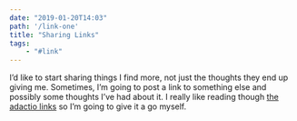 ```yaml
---
date: "2019-01-20T14:03"
path: '/link-one'
title: "Sharing Links"
tags:
    - "#link"
---
```


I’d like to start sharing things I find more, not just the thoughts they end up giving me. Sometimes, I’m going to post a link to something else and possibly some thoughts I’ve had about it. I really like reading though [the adactio links](https://adactio.com/links/) so I’m going to give it a go myself.
